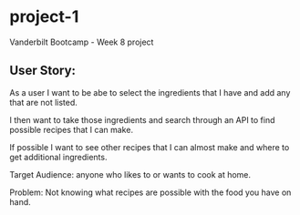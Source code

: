 # project-1

Vanderbilt Bootcamp - Week 8 project

## User Story:

As a user I want to be abe to select the ingredients that I have and add any that are not listed.

I then want to take those ingredients and search through an API to find possible recipes that I can make.

If possible I want to see other recipes that I can almost make and where to get additional ingredients.

Target Audience: anyone who likes to or wants to cook at home.

Problem: Not knowing what recipes are possible with the food you have on hand.
